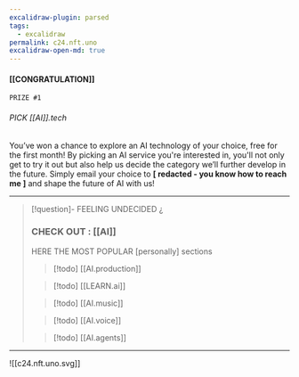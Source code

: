 ```yaml
---
excalidraw-plugin: parsed
tags:
  - excalidraw
permalink: c24.nft.uno
excalidraw-open-md: true
---
```


#### [[CONGRATULATION]]
	PRIZE #1

###### PICK [[AI]].tech 

You’ve won a chance to explore an AI technology of your choice, free for the first month! By picking an AI service you're interested in, you'll not only get to try it out but also help us decide the category we’ll further develop in the future. Simply email your choice to **[ redacted - you know how to reach me ]** and shape the future of AI with us!


----
>[!question]- FEELING UNDECIDED ¿
>### CHECK OUT : [[AI]]
>
>HERE THE MOST POPULAR [personally] sections
>
>>[!todo] [[AI.production]]
>
>>[!todo] [[LEARN.ai]]
>
>>[!todo] [[AI.music]]
>
>>[!todo] [[AI.voice]]
>
>>[!todo] [[AI.agents]]
----

![[c24.nft.uno.svg]]




<!--
==⚠  Switch to EXCALIDRAW VIEW in the MORE OPTIONS menu of this document. ⚠== You can decompress Drawing data with the command palette: 'Decompress current Excalidraw file'. For more info check in plugin settings under 'Saving'


# Excalidraw Data

## Text Elements
UNO ^jw3Tq6sP

## Embedded Files
aaa784fc43335e7d42969a082a2a0d8e87db0cd1: [[charles.gif]]

ec291a9e4e815a5fcce59420c9d84034476dd5e4: [[888/_RESOURCES/ASSETS/888/ASSETS_.A/AI_v03_.A.svg]]

%%
## Drawing
```json
{
	"type": "excalidraw",
	"version": 2,
	"source": "https://github.com/zsviczian/obsidian-excalidraw-plugin/releases/tag/2.7.2",
	"elements": [
		{
			"id": "7vFn9pA4BAJAW4Mpyql6B",
			"type": "image",
			"x": -708.1333949146627,
			"y": 8670.708311545288,
			"width": 492.198548982997,
			"height": 624.4769090221774,
			"angle": 0,
			"strokeColor": "transparent",
			"backgroundColor": "transparent",
			"fillStyle": "hachure",
			"strokeWidth": 1,
			"strokeStyle": "solid",
			"roughness": 1,
			"opacity": 100,
			"roundness": null,
			"seed": 740942860,
			"version": 291,
			"versionNonce": 815880460,
			"updated": 1735167611288,
			"isDeleted": false,
			"groupIds": [],
			"boundElements": [],
			"link": null,
			"locked": false,
			"fileId": "aaa784fc43335e7d42969a082a2a0d8e87db0cd1",
			"scale": [
				1,
				1
			],
			"index": "a0",
			"frameId": null,
			"status": "pending",
			"crop": null
		},
		{
			"type": "text",
			"version": 613,
			"versionNonce": 2080708532,
			"index": "a1",
			"isDeleted": false,
			"id": "jw3Tq6sP",
			"fillStyle": "solid",
			"strokeWidth": 2,
			"strokeStyle": "solid",
			"roughness": 1,
			"opacity": 100,
			"angle": 0,
			"x": -813.9684939463875,
			"y": 8627.335959676844,
			"strokeColor": "#E1E1E1",
			"backgroundColor": "transparent",
			"width": 234.04010105133057,
			"height": 175.2696541071143,
			"seed": 1706400948,
			"groupIds": [],
			"frameId": null,
			"roundness": null,
			"boundElements": [],
			"updated": 1735116551511,
			"link": null,
			"locked": false,
			"fontSize": 175.97354830031554,
			"fontFamily": 4,
			"text": "UNO",
			"rawText": "UNO",
			"textAlign": "left",
			"verticalAlign": "top",
			"containerId": null,
			"originalText": "UNO",
			"autoResize": true,
			"lineHeight": 0.996
		},
		{
			"id": "0sXxiSGF2aQKqsfzFEA32",
			"type": "rectangle",
			"x": -851.3522582579363,
			"y": 8592.293053481102,
			"width": 749.4128196851134,
			"height": 749.4128196851134,
			"angle": 0,
			"strokeColor": "#6327d3",
			"backgroundColor": "transparent",
			"fillStyle": "solid",
			"strokeWidth": 4,
			"strokeStyle": "solid",
			"roughness": 1,
			"opacity": 100,
			"groupIds": [],
			"frameId": null,
			"index": "a2",
			"roundness": null,
			"seed": 2076698164,
			"version": 594,
			"versionNonce": 265489332,
			"isDeleted": false,
			"boundElements": [],
			"updated": 1735116548397,
			"link": null,
			"locked": false
		},
		{
			"id": "uwE8AoPI",
			"type": "image",
			"x": -333.2692700314501,
			"y": 9129.662009137806,
			"width": 177,
			"height": 177,
			"angle": 0,
			"strokeColor": "transparent",
			"backgroundColor": "transparent",
			"fillStyle": "hachure",
			"strokeWidth": 1,
			"strokeStyle": "solid",
			"roughness": 1,
			"opacity": 100,
			"roundness": null,
			"seed": 55114,
			"version": 196,
			"versionNonce": 1217983668,
			"updated": 1735167907507,
			"isDeleted": false,
			"groupIds": [],
			"boundElements": [],
			"link": null,
			"locked": false,
			"fileId": "ec291a9e4e815a5fcce59420c9d84034476dd5e4",
			"scale": [
				1,
				1
			],
			"index": "a3",
			"frameId": null,
			"status": "pending",
			"crop": null
		}
	],
	"appState": {
		"theme": "light",
		"viewBackgroundColor": "#000000",
		"currentItemStrokeColor": "#E1E1E1",
		"currentItemBackgroundColor": "transparent",
		"currentItemFillStyle": "solid",
		"currentItemStrokeWidth": 2,
		"currentItemStrokeStyle": "solid",
		"currentItemRoughness": 1,
		"currentItemOpacity": 100,
		"currentItemFontFamily": 5,
		"currentItemFontSize": 20,
		"currentItemTextAlign": "left",
		"currentItemStartArrowhead": null,
		"currentItemEndArrowhead": "arrow",
		"currentItemArrowType": "round",
		"scrollX": 916.0432235680448,
		"scrollY": -8572.571818684544,
		"zoom": {
			"value": 1.256835
		},
		"currentItemRoundness": "round",
		"gridSize": 20,
		"gridStep": 5,
		"gridModeEnabled": false,
		"gridColor": {
			"Bold": "rgba(38, 38, 38, 0.5)",
			"Regular": "rgba(26, 26, 26, 0.5)"
		},
		"colorPalette": {
			"elementStroke": [
				"#FFFFFF",
				"#BFC5CB",
				"#A8AFB6",
				"#D53636",
				"#E15988",
				"#BB63D1",
				"#5D3BC2",
				"#3851C9",
				"#54A0E7",
				"#7AE1F4",
				"#80F7D3",
				"#75D488",
				"#BAF26B",
				"#FF9019",
				"#F05F26"
			],
			"elementBackground": [
				"transparent",
				"#252B31",
				"#697179",
				"#AD0505",
				"#B61950",
				"#9724B4",
				"#360DAF",
				"#0A2CB3",
				"#1982DD",
				"#40D5EA",
				"#47EDBB",
				"#3FBF56",
				"#9AE136",
				"#FAB005",
				"#EB6C02"
			],
			"canvasBackground": [
				"#000000",
				"#050607",
				"#0A0C0E",
				"#0A0000",
				"#0F0006",
				"#0B030F",
				"#03000F",
				"#000512",
				"#000E18",
				"#031A1C",
				"#031912",
				"#041407",
				"#141C03",
				"#241E00",
				"#190E00"
			]
		},
		"currentStrokeOptions": null,
		"frameRendering": {
			"enabled": true,
			"clip": true,
			"name": true,
			"outline": true
		},
		"objectsSnapModeEnabled": false,
		"activeTool": {
			"type": "selection",
			"customType": null,
			"locked": false,
			"lastActiveTool": null
		}
	},
	"files": {}
}
```
%%